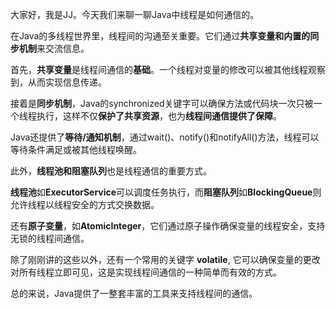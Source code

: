 大家好，我是JJ。今天我们来聊一聊Java中线程是如何通信的。

在Java的多线程世界里，线程间的沟通至关重要。它们通过**共享变量和内置的同步机制**来交流信息。

首先，**共享变量**是线程间通信的**基础**。一个线程对变量的修改可以被其他线程观察到，从而实现信息传递。

接着是**同步机制**，Java的synchronized关键字可以确保方法或代码块一次只被一个线程执行，这样不仅**保护了共享资源**，也为**线程间通信提供了保障**。

Java还提供了**等待/通知机制**，通过wait()、notify()和notifyAll()方法，线程可以等待条件满足或被其他线程唤醒。

此外，**线程池和阻塞队列**也是线程通信的重要方式。

**线程池**如**ExecutorService**可以调度任务执行，而**阻塞队列**如**BlockingQueue**则允许线程以线程安全的方式交换数据。

还有**原子变量**，如**AtomicInteger**，它们通过原子操作确保变量的线程安全，支持无锁的线程间通信。

除了刚刚讲的这些以外，还有一个常用的关键字 **volatile**, 它可以确保变量的更改对所有线程立即可见，这是实现线程间通信的一种简单而有效的方式。

总的来说，Java提供了一整套丰富的工具来支持线程间的通信。
